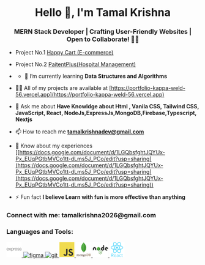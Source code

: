 <h1 align="center">Hello 👋, I'm Tamal Krishna</h1>
<h3 align="center">MERN Stack Developer | Crafting User-Friendly Websites | Open to Collaborate! 🚀✨</h3>

* Project No.1 [Happy Cart (E-commerce)](https://happy-cart-client.vercel.app/)

* Project No.2 [PaitentPlus(Hospital Management)](https://patient-plus-nextjs-one.vercel.app/)

- - 🌱 I’m currently learning **Data Structures and Algorithms**

- 👨‍💻 All of my projects are available at [https://portfolio-kappa-weld-56.vercel.app](https://portfolio-kappa-weld-56.vercel.app)

- 💬 Ask me about **Have Knowldge about Html , Vanila CSS, Tailwind CSS, JavaScript, React, NodeJs,ExpressJs,MongoDB,Firebase,Typescript, Nextjs**

- 📫 How to reach me **tamalkrishnadev@gmail.com**

- 📄 Know about my experiences [[https://docs.google.com/document/d/1LGQbsfghtJQYUx-Px_EUqPGtbMVCo1tt-dLms5J_PCo/edit?usp=sharing](https://docs.google.com/document/d/1LGQbsfghtJQYUx-Px_EUqPGtbMVCo1tt-dLms5J_PCo/edit?usp=sharing](https://docs.google.com/document/d/1LGQbsfghtJQYUx-Px_EUqPGtbMVCo1tt-dLms5J_PCo/edit?usp=sharing))

- ⚡ Fun fact **I believe Learn with fun is more effective than anything**

<h3 align="left">Connect with me: tamalkrishna2026@gmail.com</h3>
<p align="left">
</p>

<h3 align="left">Languages and Tools:</h3>
<p align="left"> <a href="https://expressjs.com" target="_blank" rel="noreferrer"> <img src="https://raw.githubusercontent.com/devicons/devicon/master/icons/express/express-original-wordmark.svg" alt="express" width="40" height="40"/> </a> <a href="https://www.figma.com/" target="_blank" rel="noreferrer"> <img src="https://www.vectorlogo.zone/logos/figma/figma-icon.svg" alt="figma" width="40" height="40"/> </a> <a href="https://git-scm.com/" target="_blank" rel="noreferrer"> <img src="https://www.vectorlogo.zone/logos/git-scm/git-scm-icon.svg" alt="git" width="40" height="40"/> </a> <a href="https://developer.mozilla.org/en-US/docs/Web/JavaScript" target="_blank" rel="noreferrer"> <img src="https://raw.githubusercontent.com/devicons/devicon/master/icons/javascript/javascript-original.svg" alt="javascript" width="40" height="40"/> </a> <a href="https://www.mongodb.com/" target="_blank" rel="noreferrer"> <img src="https://raw.githubusercontent.com/devicons/devicon/master/icons/mongodb/mongodb-original-wordmark.svg" alt="mongodb" width="40" height="40"/> </a> <a href="https://nodejs.org" target="_blank" rel="noreferrer"> <img src="https://raw.githubusercontent.com/devicons/devicon/master/icons/nodejs/nodejs-original-wordmark.svg" alt="nodejs" width="40" height="40"/> </a> <a href="https://reactjs.org/" target="_blank" rel="noreferrer"> <img src="https://raw.githubusercontent.com/devicons/devicon/master/icons/react/react-original-wordmark.svg" alt="react" width="40" height="40"/> </a> </p>

